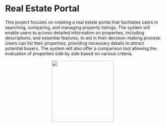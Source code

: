 # Real Estate Portal
This project focuses on creating a real estate portal that facilitates users in searching, comparing, and managing property listings. The system will enable users to access detailed information on properties, including descriptions, and essential features, to aid in their decision-making process. Users can list their properties, providing necessary details to attract potential buyers. The system will also offer a comparison tool allowing the evaluation of properties side by side based on various criteria.
<div align="center">
<img width=200px src="https://upload.wikimedia.org/wikipedia/commons/1/18/ISO_C%2B%2B_Logo.svg">&nbsp;
</div>
